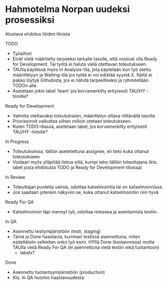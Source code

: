# Hahmotelma Norpan uudeksi prosessiksi

Alustava ehdotus töiden tiloista

TODO
  -	Työaihiot
  -	Eivät vielä määritelty tarpeeksi tarkalle tasolle, että voisivat olla Ready for Development. Tai työtä ei haluta vielä otettavan toteutukseen.
  - TAUlla käytössä myös In Analysis-tila, jota käytetään kun työ otettu määrittelyyn ja Waiting-tila jos työtä ei voi edistää syystä X. Näitä ei pakko löytyä Githubista, jos ei nähdä tarpeelliseksi ja ryhmitellään TODOn alle.
  -	Asetetaan jokin label ‘team’ jos korvamerkitty erityisesti TAU/HY -tiimille?

Ready for Development
  - Valmiita otettavaksi toteutukseen, määrittelyn oltava riittävällä tasolla
  - Priorisoinnit vaikuttaa siihen milloin otetaan toteutukseen.
  -	Kuten TODO-tilassa, asetetaan label, jos korvamerkitty erityisesti TAU/HY -tiimille?

In Progress
  -	Toteutuksessa, tällöin asetetettuna assignee, eli tieto kuka ottanut toteutukseen
  -	Voidaan myös ylläpitää tietoa siitä, kumpi taho tällöin toteuttajana (kts. label josta ehdotusta TODO ja Ready for Development-tiloissa)

In Review
  - Toteuttajan puolelta valmis, odottaa katselmointia tai on katselmoinnissa
  -	Jos saadaan jotenkin näkyviin se, kuka ottanut katselmointiin niin hyvä

Ready For QA
  - Katselmoinnin läpi mennyt työ, odottaa releasea ja asentamista testiin.

In QA 
  -	Asennettu testiympäristöön (testi, staging)
  -	Tämä ja Done haastavia, kumman testissä asennettuna, miten esitettäisiin selkeiten onko työ esim. HYllä Done (tuotannossa) mutta TAUlla vielä Ready For QA (ei asennettuna vielä testiin eikä tuotantoon)
    -	labels?

Done
  -	Asennettu tuotantoympäristöön (production)
  -	Kts. In QA huomio haastavuudesta


